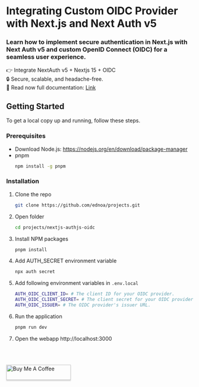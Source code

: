 # Integrating Custom OIDC Provider with Next.js and Next Auth v5
### Learn how to implement secure authentication in Next.js with Next Auth v5 and custom OpenID Connect (OIDC) for a seamless user experience.

👉 Integrate NextAuth v5 + Nextjs 15 + OIDC <br/>
🔒 Secure, scalable, and headache-free. <br/>
📝 Read now full documentation: [Link](https://codeandscale.hashnode.dev/integrating-custom-oidc-provider-with-nextjs-and-next-auth-v5-a-step-by-step-guide) <br/>

<!-- GETTING STARTED -->
## Getting Started

To get a local copy up and running, follow these steps.

### Prerequisites

- Download Node.js: https://nodejs.org/en/download/package-manager
- pnpm
  ```sh
  npm install -g pnpm
  ```

### Installation

1. Clone the repo
   ```sh
   git clone https://github.com/ednoa/projects.git
   ```
1. Open folder
   ```sh
   cd projects/nextjs-authjs-oidc
   ```
2. Install NPM packages
   ```sh
   pnpm install
   ```
3. Add AUTH_SECRET environment variable 
   ```sh
   npx auth secret
   ```   
4. Add following environment variables in `.env.local`
   ```sh
   AUTH_OIDC_CLIENT_ID= # The client ID for your OIDC provider.    
   AUTH_OIDC_CLIENT_SECRET= # The client secret for your OIDC provider.    
   AUTH_OIDC_ISSUER= # The OIDC provider's issuer URL.
   ```
5. Run the application
   ```sh
   pnpm run dev
   ```   
5. Open the webapp
http://localhost:3000

<br />
<br />

<a href="https://buymeacoffee.com/noahediz" target="_blank"><img src="https://www.buymeacoffee.com/assets/img/custom_images/orange_img.png" alt="Buy Me A Coffee" style="height: 41px !important;width: 174px !important;box-shadow: 0px 3px 2px 0px rgba(190, 190, 190, 0.5) !important;-webkit-box-shadow: 0px 3px 2px 0px rgba(190, 190, 190, 0.5) !important;" ></a>